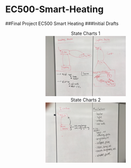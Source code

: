 # EC500-Smart-Heating
##Final Project EC500 Smart Heating
###Initial Drafts
<center>State Charts 1</center>
<center><img src="./Images/IMG-0063.JPG" width="50%" /></center>

<center>State Charts 2</center>
<center><img src="./Images/IMG-0064.JPG" width="50%" /></center>
